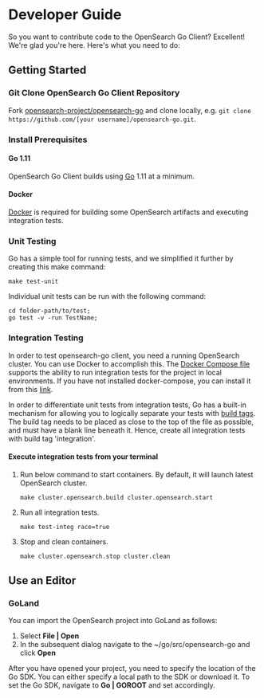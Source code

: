# Developer Guide

So you want to contribute code to the OpenSearch Go Client?  Excellent!  We're glad you're here.  Here's what you need to do:

## Getting Started

### Git Clone OpenSearch Go Client Repository

Fork [opensearch-project/opensearch-go](https://github.com/opensearch-project/opensearch-go) and clone locally,
e.g. `git clone https://github.com/[your username]/opensearch-go.git`.

### Install Prerequisites

#### Go 1.11
OpenSearch Go Client builds using [Go](https://golang.org/doc/install) 1.11 at a minimum.

#### Docker

[Docker](https://docs.docker.com/install/) is required for building some OpenSearch artifacts and executing integration tests.

### Unit Testing
Go has a simple tool for running tests, and we simplified it further by creating this make command:
 ```
make test-unit
```
 
Individual unit tests can be run with the following command:
```
cd folder-path/to/test;
go test -v -run TestName; 
```

### Integration Testing
In order to test opensearch-go client, you need a running OpenSearch cluster. You can use Docker to accomplish this. 
The [Docker Compose file](.ci/opensearch/docker-compose.yml) supports the ability to run integration tests for the project in local environments.
If you have not installed docker-compose, you can install it from this [link](https://docs.docker.com/compose/install/).

In order to differentiate unit tests from integration tests, Go has a built-in mechanism for allowing you to logically separate your tests
with [build tags](https://pkg.go.dev/cmd/go#hdr-Build_constraints). The build tag needs to be placed as close to the top of the file as possible, and must have a blank line beneath it.
Hence, create all integration tests with build tag 'integration'.

#### Execute integration tests from your terminal
1. Run below command to start containers. By default, it will launch latest OpenSearch cluster.
   ```
   make cluster.opensearch.build cluster.opensearch.start
   ```
2. Run all integration tests.
   ```
   make test-integ race=true
   ```
3. Stop and clean containers.
   ```
   make cluster.opensearch.stop cluster.clean
   ```
## Use an Editor

### GoLand
You can import the OpenSearch project into GoLand as follows:

1. Select **File | Open**
2. In the subsequent dialog navigate to the ~/go/src/opensearch-go and click **Open**

After you have opened your project, you need to specify the location of the Go SDK.
You can either specify a local path to the SDK or download it. To set the Go SDK, navigate to **Go | GOROOT** and 
set accordingly.
